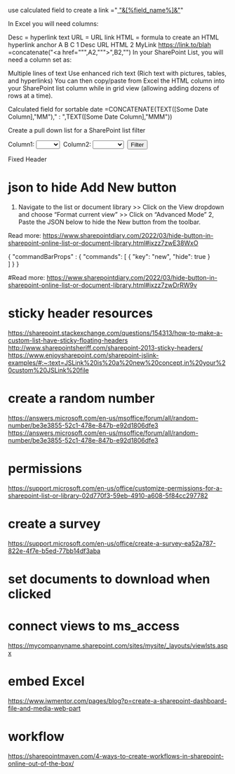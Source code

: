 use calculated field to create a link
="<a href='"&%URL_Field_Name%&"'> "&[%field_name%]&"</a>"

In Excel you will need columns:

Desc = hyperlink text
URL = URL link
HTML = formula to create an HTML hyperlink anchor
A	B	C
1	Desc	URL	HTML
2	MyLink	https://link.to/blah	=concatenate("<a href=""",A2,""">",B2,"")
In your SharePoint List, you will need a column set as:

Multiple lines of text
Use enhanced rich text (Rich text with pictures, tables, and hyperlinks)
You can then copy/paste from Excel the HTML column into your SharePoint list column while in grid view (allowing adding dozens of rows at a time).

Calculated field for sortable date
=CONCATENATE(TEXT([Some Date Column],"MM")," : ",TEXT([Some Date Column],"MMM"))

Create a pull down list for a SharePoint list filter
<script src="http://code.jquery.com/jquery-1.12.2.min.js" type="text/javascript"></script>
<script type="text/javascript">
$(function(){
	var siteURL="/Lists/MyList/AllItems.aspx?";
	var queryString="";
	$("#ListFilter").click(function(){
		if($("#Column1").val()!=""){
			queryString+="FilterField1=Column1&FilterValue1="+$("#Column1").val();
		}
		if($("#Column2").val()!=""){
			queryString+="&FilterField2=Column2&FilterValue2="+$("#Column2").val();
		}
		window.location.href=siteURL+queryString;
	});
});
</script>
<div> 
Column1:
<select id="Column1">
<option value=""></option>
<option value="Test1">Test1</option>
<option value="Test2">Test2</option>
<option value="Test3">Test3</option>
</select>
&nbsp;Column2:
<select id="Column2">
<option value=""></option>
<option value="Choice1">Choice1</option>
<option value="Choice2">Choice2</option>
<option value="Choice3">Choice3</option>
</select>
&nbsp;<input id="ListFilter" type="button" value="Filter">
</div>

Fixed Header

<script src="https://ajax.googleapis.com/ajax/libs/jquery/1.11.0/jquery.min.js" type="text/javascript"></script>
<script type="text/javascript">
jQuery(document).ready(function(){
stickyHeaders()
})
function stickyHeaders(){
if( jQuery.inArray( "spgantt.js", g_spPreFetchKeys ) > -1){
SP.SOD.executeOrDelayUntilScriptLoaded(function () {
findListsOnPage();
}, "spgantt.js");
} else {
findListsOnPage();
}
$(window).bind('hashchange', findListsOnPage);
}
function findListsOnPage() {
var lists          = $('.ms-listviewtable')
var quickEditLists = [];
var listViews      = [];
$(lists).each(function(i){
if($(this).find('div[id^="spgridcontainer"]').length > 0 ){
quickEditLists.push($(this))
} else if( $(this).hasClass("ms-listviewgrid") == false ) {
listViews.push($(this))
}
})
if(quickEditLists.length > 0) {
SP.GanttControl.WaitForGanttCreation(function (ganttChart) {
initializeStickyHeaders(quickEditLists, "qe");
});
}
if(listViews.length > 0) {
initializeStickyHeaders(listViews, "lv");
}
}
function initializeStickyHeaders (lists, type) {
var top_old        = [], top_new        = [],
bottom_old     = [], bottom_new     = [],
stickies       = [], headers        = [],
indexOffset    = 0 ;
var style = "position:fixed;" +
"top:65px;" +
"z-index:1;" +
"background-color:beige;" +
"box-shadow:3px 3px 5px #DDDDDD;" +
"display:none"
$(window).unbind('resize.' + type);
$(window).bind  ('resize.' + type, updatestickies );
$('#s4-workspace').unbind('scroll.' + type);
$('#s4-workspace').bind  ('scroll.' + type, updatestickies );
$(lists).each(function(){
headers.push($(this).find($('.ms-viewheadertr:visible')))
});
$(headers).each(function (i) {
var table = $(this).closest("table");
if(table.find("tbody > tr").length > 1) {
table.parent().find(".sticky-anchor").remove()
table.parent().find(".sticky").remove()
var anchor = table.before('<div class="sticky-anchor"></div>')
stickies.push($(this).clone(true,true).addClass("sticky").attr('style', style).insertAfter(anchor))
var tbodies = $(this).parent("thead").siblings("tbody")
if(tbodies.length > 1) {
tbodies.bind("DOMAttrModified", function(){
setTimeout(function(){
$('#s4-workspace').trigger("scroll", true)
}, 250)
})
}
} else {
headers.splice(i-indexOffset,1)
indexOffset++;
}
})
//Do it once even without beeing triggered by an event
updatestickies();
function updatestickies (event, DOMchangeEvent) {
$(headers).each(function (i) {
if(DOMchangeEvent) {
width();
return false;
}
function width() {
stickies[i].width(headers[i].width()).find('th').each(function (j) {
$(this).width(headers[i].find('th:nth-child(' + (j+1) + ')').width())
})
}
top_old[i]    = top_new[i]
top_new[i]    = Math.round($(this).offset().top – 45)
bottom_old[i] = bottom_new[i]
bottom_new[i] = Math.round(top_new[i] – 30 + $(this).closest('table').height())
stickies[i].offset({
left: Math.round(headers[i].closest("div[id^=WebPartWPQ]").offset().left)
});
if(top_old[i] >= 0 && top_new[i] <= 0 ||
bottom_old[i] <= 0 && bottom_new[i] >= 0 ||
top_old[i] === undefined && bottom_old[i] === undefined && top_new[i] < 0 && bottom_new[i] > 0 ) {
width();
stickies[i].fadeIn();
} else if (top_old[i] <= 0 && top_new[i] >= 0 || bottom_old[i] >= 0 && bottom_new[i] <= 0 ) {
stickies[i].fadeOut();
}
})
}
}
</script>

# json to hide Add New button

1. Navigate to the list or document library >> Click on the View dropdown and choose “Format current view” >> Click on “Advanced Mode”
2, Paste the JSON below to hide the New button from the toolbar.


Read more: https://www.sharepointdiary.com/2022/03/hide-button-in-sharepoint-online-list-or-document-library.html#ixzz7zwE38WxO

{
  "commandBarProps" : {
    "commands": [
      {
        "key": "new",
        "hide": true
      }   
    ]
  }
}


#Read more: https://www.sharepointdiary.com/2022/03/hide-button-in-sharepoint-online-list-or-document-library.html#ixzz7zwDrRW9v

# sticky header resources
https://sharepoint.stackexchange.com/questions/154313/how-to-make-a-custom-list-have-sticky-floating-headers
http://www.sharepointsheriff.com/sharepoint-2013-sticky-headers/
https://www.enjoysharepoint.com/sharepoint-jslink-examples/#:~:text=JSLink%20is%20a%20new%20concept,in%20your%20custom%20JSLink%20file
# create a random number
https://answers.microsoft.com/en-us/msoffice/forum/all/random-number/be3e3855-52c1-478e-847b-e92d1806dfe3
https://answers.microsoft.com/en-us/msoffice/forum/all/random-number/be3e3855-52c1-478e-847b-e92d1806dfe3
# permissions
https://support.microsoft.com/en-us/office/customize-permissions-for-a-sharepoint-list-or-library-02d770f3-59eb-4910-a608-5f84cc297782
# create a survey
https://support.microsoft.com/en-us/office/create-a-survey-ea52a787-822e-4f7e-b5ed-77bb14df3aba
# set documents to download when clicked
# connect views to ms_access
https://mycompanyname.sharepoint.com/sites/mysite/_layouts/viewlsts.aspx

# embed Excel
https://www.iwmentor.com/pages/blog?p=create-a-sharepoint-dashboard-file-and-media-web-part
# workflow
https://sharepointmaven.com/4-ways-to-create-workflows-in-sharepoint-online-out-of-the-box/
